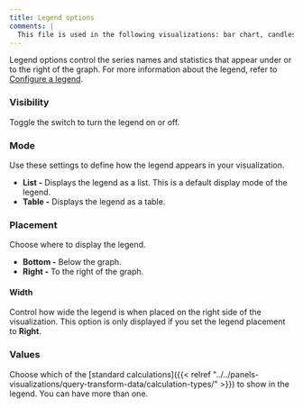 ```yaml
---
title: Legend options
comments: |
  This file is used in the following visualizations: bar chart, candlestick, histogram, time series, trend, xy chart
---
```


Legend options control the series names and statistics that appear under or to the right of the graph. For more information about the legend, refer to [Configure a legend](../configure-legend/).

### Visibility

Toggle the switch to turn the legend on or off.

### Mode

Use these settings to define how the legend appears in your visualization.

- **List -** Displays the legend as a list. This is a default display mode of the legend.
- **Table -** Displays the legend as a table.

### Placement

Choose where to display the legend.

- **Bottom -** Below the graph.
- **Right -** To the right of the graph.

#### Width

Control how wide the legend is when placed on the right side of the visualization. This option is only displayed if you set the legend placement to **Right**.

### Values

Choose which of the [standard calculations]({{< relref "../../panels-visualizations/query-transform-data/calculation-types/" >}}) to show in the legend. You can have more than one.
